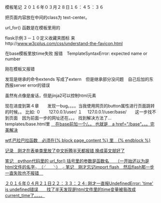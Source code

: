 模板笔记
２０１６年０３月２８日１６：４５：３６


把页面内容放在中间的class为     text-center。

url_for() 函数是在模板里用的

flask示例３－１０定义收藏夹图标
来http://www.w3cplus.com/css/understand-the-favicon.html

在base模板里放time失败
报错　TemplateSyntaxError: expected name or number

刚在模板又报错

发现是继承的命令extends 写成了extern　但是继承部分没问题　自己后加的东西报server error的错误

虽然有点像是废话，但是jinja2可以控制html元素

现在进度到第４章　　发现一bug。。。。当我使用网页的button属性进行页面跳转的时候。。
比如:
    ０　　127.0.0.1/user/
    １  　127.0.0.1/user/base/　　这一步找不到页面　因为前面一步的网址还在。。。
找到解决方法了...　　templates/base.html里 <a href="base">　在base前加一个/。。
也就是　a href="/base"。。。完美解决

wtf.巴拉巴拉函数　必须在{% block page_content %} 里　{% endblock %}

记录　刚才在表单类里放了中文折腾半天都报错 换成英文就好了

笔记　python代码里的 url_for() 括号里的参数是函数名　　（一开始还以为是html文件的名字╮（╯＿╰）╭
笔记　刚才忘记import flash　然后flash那一步一直失败也不报错　

２０１６年０４月２１日２２：３３：２４:
刚才一直报UndefinedError: 'time' is undefined错误　　找了半天发现是html文件里的time变量被我改成current_time了。。。。
